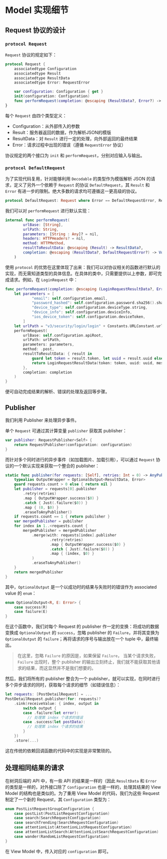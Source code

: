# Model 实现细节

## Request 协议的设计

### `protocol Request`

`Request` 协议的规定如下：

```swift
protocol Request {
    associatedtype Configuration
    associatedtype Result
    associatedtype ResultData
    associatedtype Error: RequestError

    var configuration: Configuration { get }
    init(configuration: Configuration)
    func performRequest(completion: @escaping (ResultData?, Error?) -> Void)
}
```

每个 `Request` 由四个类型定义：

- Configuration：从外部传入的参数
- Result：服务器返回的数据，作为解析JSON的模版
- ResultData：对 `Result` 进行一定的处理，向外部返回的最终结果
- Error：请求过程中出现的错误（遵循 `RequestError` 协议）

协议规定的两个接口为 `init` 和 `performRequest`，分别对应输入与输出。

### `protocol DefaultRequest`

为了实现代码复用，针对能够利用 `Decodable` 的类型作为模版解析 JSON 的请求，定义了另外一个依赖于 `Request` 的协议 `DefaultRequest`，其 `Result` 和 `Error` 有进一步的限制。绝大多数的请求均可遵循这一更高级的协议。

```swift
protocol DefaultRequest: Request where Error == DefaultRequestError, Result: DefaultRequestResult
```

我们可以对 `performRequest` 进行默认实现：

```swift
internal func performRequest(
        urlBase: [String],
        urlPath: String,
        parameters: [String : Any]? = nil,
        headers: HTTPHeaders? = nil,
        method: HTTPMethod,
        resultToResultData: @escaping (Result) -> ResultData?,
        completion: @escaping (ResultData?, DefaultRequestError?) -> Void
    )
```

使用 `protocol` 的优势在这里体现了出来：我们可以对协议相关的函数进行默认的实现，而无需知道类型的具体信息。在具体的类中，只需要提供以上参数，即可完成请求。例如，在 `LoginRequest` 中：

```swift
func performRequest(completion: @escaping (LoginRequestResultData?, Error?) -> Void) {
    let parameters = [
            "email": self.configuration.email,
            "password_hashed": self.configuration.password.sha256().sha256(),
            "device_type": self.configuration.deviceType.string,
            "device_info": self.configuration.deviceInfo,
            "ios_device_token": self.configuration.deviceToken,
        ]
    let urlPath = "v3/security/login/login" + Constants.URLConstant.urlSuffix
    performRequest(
        urlBase: self.configuration.apiRoot,
        urlPath: urlPath,
        parameters: parameters,
        method: .post,
        resultToResultData: { result in
            guard let token = result.token, let uuid = result.uuid else { return nil }
            return LoginRequestResultData(token: token, uuid: uuid, message: result.msg)
        },
        completion: completion
    )
}
```

便可自动完成结果的解析、错误的处理及返回等步骤。

## Publisher

我们利用 Publisher 来处理异步事件。

单个  `Request` 可通过其计算变量 `publisher` 获取其 publisher：

```swift
var publisher: RequestPublisher<Self> {
    return RequestPublisher(configuration: configuration)
}
```

而针对多个同时进行的异步事件（如加载图片、加载引用），可以通过 `Request` 协议的一个默认实现来获取一个整合的 publisher：

```swift
static func publisher(for requests: [Self], retries: Int = 0) -> AnyPublisher<(Int, OptionalOutput<ResultData, Error>), Never>? {
    typealias OutputWrapper = OptionalOutput<ResultData, Error>
    guard requests.count > 0 else { return nil }
    let pubilsher = requests[0].publisher
        .retry(retries)
        .map { OutputWrapper.success($0) }
        .catch { Just(.failure($0)) }
        .map { (0, $0) }
        .eraseToAnyPublisher()
    if requests.count == 1 { return pubilsher }
    var mergedPublisher = pubilsher
    for index in 1..<requests.count {
        mergedPublisher = mergedPublisher
            .merge(with: requests[index].publisher
                    .retry(retries)
                    .map { OutputWrapper.success($0) }
                    .catch { Just(.failure($0)) }
                    .map { (index, $0) }
            )
            .eraseToAnyPublisher()
    }
    return mergedPublisher
}
```

其中，`OptionalOutput` 是一个以成功时的结果与失败时的错误作为 associated value 的 `enum`：

```swift
enum OptionalOutput<R, E: Error> {
    case success(R)
    case failure(E)
}
```

在这个函数中，我们对每个 Request 的 publisher 作一定的变换：将成功的数据变换成 `OptionalOutput` 的 `success`，忽略 publisher 的 `Failure`，并将其变换为 `OptionalOutput` 的 `failure`；再将请求的序号与输出放在一个 tuple 中，最终输出。

> 在这里，忽略 `Failure` 的原因是，如果保留 `Failure`， 当某个请求失败， `Failure` 出现时，整个 publisher 的输出立刻终止，我们就不能获取其他请求的结果，而这显然并不是我们想要的。

然后，我们将所有的 publisher 整合为一个 publisher，就可以实现，在同时进行多个异步请求的同时，获取每个请求的细节（如错误信息）：

```swift
let requests: [PostDetailRequest] = ...
PostDetailRequest.publisher(for: requests)?
    .sink(receiveValue: { index, output in
        switch output {
        case .failure(let error):
          // 处理第 index 个请求的错误
        case .success(let postData):
          // 处理第 index 个请求的结果
        }
    })
    .store(...)
```

这在传统的依赖回调函数的代码中的实现是非常繁琐的。

## 处理相同结果的请求

在树洞后端的 API 中，有一些 API 的结果是一样的（因此 `ResultData` 和 `Error` 的类型是一样的，对外接口除了 `Configuration` 也是一样的，处理其结果的 View Model 的结构也是类似的。为了重用 View Model 的代码，我们为这些 Request 制定了一个新的 Request，其 `Configuration` 类型为：

```swift
enum PostListRequestGroupConfiguration {
    case postList(PostListRequestConfiguration)
    case search(SearchRequestConfiguration)
    case searchTrending(SearchRequestConfiguration)
    case attentionList(AttentionListRequestConfiguration)
    case attentionListSearch(AttentionListSearchRequestConfiguration)
    case wander(RandomListRequestConfiguration)
}
```

在 View Model 中，传入对应的 `configuration` 即可。